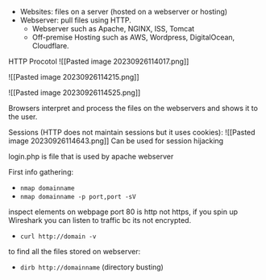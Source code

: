 
- Websites: files on a server (hosted on a webserver or hosting)
- Webserver: pull files using HTTP. 
	- Webserver such as Apache, NGINX, ISS, Tomcat 
	- Off-premise Hosting such as AWS, Wordpress, DigitalOcean, Cloudflare. 


HTTP Procotol 
![[Pasted image 20230926114017.png]]

![[Pasted image 20230926114215.png]]

![[Pasted image 20230926114525.png]]

Browsers interpret and process the files on the webservers and shows it to the user. 

Sessions (HTTP does not maintain sessions but it uses cookies): ![[Pasted image 20230926114643.png]]
	Can be used for session hijacking 

login.php is file that is used by apache webserver 

First info gathering: 
- `nmap domainname `
- `nmap domainname -p port,port -sV `
  
inspect elements on webpage 
port 80 is http not https, if you spin up Wireshark you can listen to traffic bc its not encrypted. 

- `curl http://domain -v `

to find all the files stored on webserver: 
- ``dirb http://domainname``  (directory busting)


